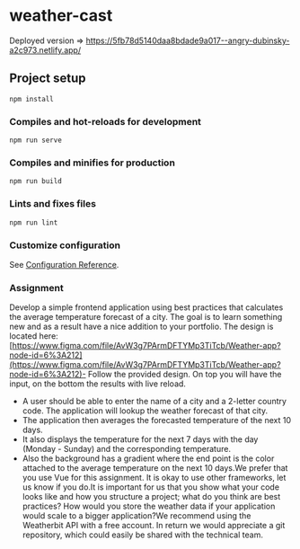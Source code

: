 # weather-cast
Deployed version => https://5fb78d5140daa8bdade9a017--angry-dubinsky-a2c973.netlify.app/

## Project setup

```
npm install
```

### Compiles and hot-reloads for development

```
npm run serve
```

### Compiles and minifies for production

```
npm run build
```

### Lints and fixes files

```
npm run lint
```

### Customize configuration

See [Configuration Reference](https://cli.vuejs.org/config/).

### Assignment

Develop a simple frontend application using best practices that calculates the average temperature forecast of a city. The goal is to learn something new and as a result have a nice addition to your portfolio. The design is located here: [https://www.figma.com/file/AvW3g7PArmDFTYMp3TiTcb/Weather-app?node-id=6%3A212](https://www.figma.com/file/AvW3g7PArmDFTYMp3TiTcb/Weather-app?node-id=6%3A212)-
Follow the provided design. On top you will have the input, on the bottom the results with live reload.

- A user should be able to enter the name of a city and a 2-letter country code. The application will lookup the weather forecast of that city.
- The application then averages the forecasted temperature of the next 10 days.
- It also displays the temperature for the next 7 days with the day (Monday - Sunday) and the corresponding temperature.
- Also the background has a gradient where the end point is the color attached to the average temperature on the next 10 days.We prefer that you use Vue for this assignment. It is okay to use other frameworks, let us know if you do.It is important for us that you show what your code looks like and how you structure a project; what do you think are best practices? How would you store the weather data if your application would scale to a bigger application?We recommend using the Weatherbit API with a free account. In return we would appreciate a git repository, which could easily be shared with the technical team.
